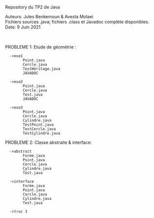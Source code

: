 Repository du TP2 de Java<br/>

Auteurs: Jules Benkemoun & Avesta Molaei<br/>
Fichiers sources .java; fichiers .class et Javadoc complète disponibles.<br/>
Date: 9 Juin 2021<br/>
<br/>
<br/>


PROBLEME 1: Etude de géométrie :<br/>

      ->exo1
            Point.java
            Cercle.java
            TestHéritage.java
            JAVADOC

      ->exo2
            Point.java
            Cercle.java
            Test.java
            JAVADOC
            
      ->exo3
            Point.java
            Cercle.java
            Cylindre.java
            TestPoint.java
            TestCercle.java
            TestCylindre.java

PROBLEME 2: Classe abstraite & interface:<br/>

      ->abstrait
            Forme.java
            Point.java
            Cercle.java
            Cylindre.java
            Test.java

      ->interface
            Forme.java
            Point.java
            Cercle.java
            Cylindre.java
            Test.java   

      ->truc 3
